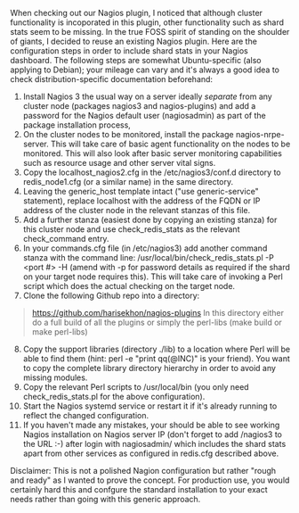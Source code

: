 When checking out our Nagios plugin, I noticed that although cluster functionality is incoporated in this plugin, other 
functionality such as shard stats seem to be missing.
In the true FOSS spirit of standing on the shoulder of giants, I decided to reuse an existing Nagios plugin. Here
are the configuration steps in order to include shard stats in your Nagios dashboard. The following steps are
somewhat Ubuntu-specific (also applying to Debian); your mileage can vary and it's always a good idea to check 
distribution-specific documentation beforehand:

1. Install Nagios 3 the usual way on a server ideally _separate_ from any cluster node (packages nagios3 and 
nagios-plugins) and add a password for the Nagios default user (nagiosadmin) as part of the package installation process,
2. On the cluster nodes to be monitored, install the package nagios-nrpe-server. This will take care of basic agent
functionality on the nodes to be monitored. This will also look after basic server monitoring capabilities such as resource
usage and other server vital signs.
3. Copy the localhost_nagios2.cfg in the /etc/nagios3/conf.d directory to redis_node1.cfg (or a similar name) in the same 
directory.
4. Leaving the generic_host template intact ("use generic-service" statement), replace localhost with the 
address of the FQDN or IP address of the cluster node in the relevant stanzas of this file. 
5. Add a further stanza (easiest done by copying an existing stanza) for this cluster node and use check_redis_stats 
as the relevant check_command entry. 
6. In your commands.cfg file (in /etc/nagios3) add another command stanza with the command line: 
/usr/local/bin/check_redis_stats.pl -P <port #> -H <target node address>
(amend with -p for password details as required if the shard on your target node requires this).
This will take care of invoking a Perl script which does the actual checking on the target node.
7. Clone the following Github repo into a directory:
>https://github.com/harisekhon/nagios-plugins
In this directory either do a full build of all the plugins or simply the perl-libs (make build or make perl-libs)
8. Copy the support libraries (directory ./lib) to a location where Perl will be able to find them (hint: perl -e "print qq(@INC)" is your friend). 
You want to copy the complete library directory hierarchy in order to avoid any missing modules.
9. Copy the relevant Perl scripts to /usr/local/bin (you only need check_redis_stats.pl for the above configuration). 
10. Start the Nagios systemd service or restart it if it's already running to reflect the changed configuration.
11. If you haven't made any mistakes, your should be able to see working Nagios installation on Nagios server IP (don't forget 
to add /nagios3 to the URL :-) after login with nagiosadmin/<password> which includes the shard stats apart from other
services as configured in redis.cfg described above.

Disclaimer: This is not a polished Nagion configuration but rather "rough and ready" as I wanted to prove the concept.
For production use, you would certainly hard this and confgure the standard installation to your exact needs rather
than going with this generic approach.

